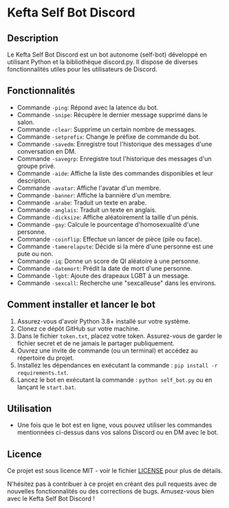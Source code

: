 # Kefta Self Bot Discord

## Description
Le Kefta Self Bot Discord est un bot autonome (self-bot) développé en utilisant Python et la bibliothèque discord.py. Il dispose de diverses fonctionnalités utiles pour les utilisateurs de Discord.

## Fonctionnalités
- Commande `-ping`: Répond avec la latence du bot.
- Commande `-snipe`: Récupère le dernier message supprimé dans le salon.
- Commande `-clear`: Supprime un certain nombre de messages.
- Commande `-setprefix`: Change le préfixe de commande du bot.
- Commande `-savedm`: Enregistre tout l'historique des messages d'une conversation en DM.
- Commande `-savegrp`: Enregistre tout l'historique des messages d'un groupe privé.
- Commande `-aide`: Affiche la liste des commandes disponibles et leur description.
- Commande `-avatar`: Affiche l'avatar d'un membre.
- Commande `-banner`: Affiche la bannière d'un membre.
- Commande `-arabe`: Traduit un texte en arabe.
- Commande `-anglais`: Traduit un texte en anglais.
- Commande `-dicksize`: Affiche aléatoirement la taille d'un pénis.
- Commande `-gay`: Calcule le pourcentage d'homosexualité d'une personne.
- Commande `-coinflip`: Effectue un lancer de pièce (pile ou face).
- Commande `-tamerelapute`: Décide si la mère d'une personne est une pute ou non.
- Commande `-iq`: Donne un score de QI aléatoire à une personne.
- Commande `-datemort`: Prédit la date de mort d'une personne.
- Commande `-lgbt`: Ajoute des drapeaux LGBT à un message.
- Commande `-sexcall`: Recherche une "sexcalleuse" dans les environs.

## Comment installer et lancer le bot
1. Assurez-vous d'avoir Python 3.8+ installé sur votre système.
2. Clonez ce dépôt GitHub sur votre machine.
3. Dans le fichier `token.txt`, placez votre token. Assurez-vous de garder le fichier secret et de ne jamais le partager publiquement.
4. Ouvrez une invite de commande (ou un terminal) et accédez au répertoire du projet.
5. Installez les dépendances en exécutant la commande : `pip install -r requirements.txt`.
6. Lancez le bot en exécutant la commande : `python self_bot.py` ou en lançant le `start.bat`.

## Utilisation
- Une fois que le bot est en ligne, vous pouvez utiliser les commandes mentionnées ci-dessus dans vos salons Discord ou en DM avec le bot.

## Licence
Ce projet est sous licence MIT - voir le fichier [LICENSE](LICENSE) pour plus de détails.

N'hésitez pas à contribuer à ce projet en créant des pull requests avec de nouvelles fonctionnalités ou des corrections de bugs. Amusez-vous bien avec le Kefta Self Bot Discord !
